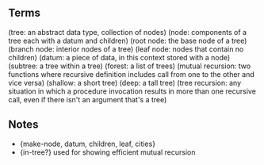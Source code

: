 Terms
-----
(tree: an abstract data type, collection of nodes)
(node: components of a tree each with a datum and children)
(root node: the base node of a tree)
(branch node: interior nodes of a tree)
(leaf node: nodes that contain no children)
(datum: a piece of data, in this context stored with a node)
(subtree: a tree within a tree)
(forest: a list of trees)
(mutual recursion: two functions where recursive definition includes call from one to the other and vice versa)
(shallow: a short tree)
(deep: a tall tree)
(tree recursion: any situation in which a procedure invocation results in more than one recursive call, even if there isn't an argument that's a tree)

Notes
-----
* {make-node, datum, children, leaf, cities}
* {in-tree?} used for showing efficient mutual recursion
